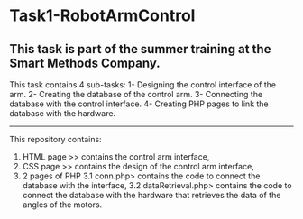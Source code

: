 # Task1-RobotArmControl
This task is part of the summer training at the Smart Methods Company.
---------------------------------------------------------------
This task contains 4 sub-tasks:
1- Designing the control interface of the arm.
2- Creating the database of the control arm.
3- Connecting the database with the control interface.
4- Creating PHP pages to link the database with the hardware.

----------------------------------------------------------------
This repository contains:
1. HTML page >> contains the control arm interface,
2. CSS page >>  contains the design of the control arm interface,
3. 2 pages of PHP 
  3.1 conn.php> contains the code to connect the database with the interface, 
  3.2 dataRetrieval.php> contains the code to connect the database with the hardware that retrieves the data of the angles of the motors.

